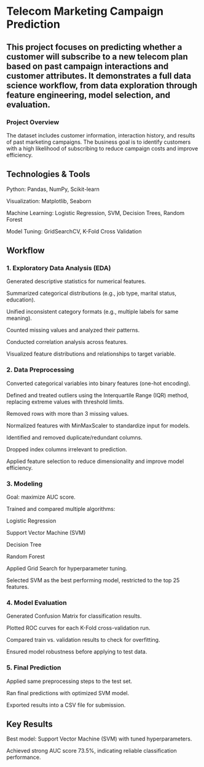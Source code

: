 # Telecom Marketing Campaign Prediction

## This project focuses on predicting whether a customer will subscribe to a new telecom plan based on past campaign interactions and customer attributes. It demonstrates a full data science workflow, from data exploration through feature engineering, model selection, and evaluation.

### Project Overview 
The dataset includes customer information, interaction history, and results of past marketing campaigns.
The business goal is to identify customers with a high likelihood of subscribing to reduce campaign costs and improve efficiency.

## Technologies & Tools
Python: Pandas, NumPy, Scikit-learn

Visualization: Matplotlib, Seaborn

Machine Learning: Logistic Regression, SVM, Decision Trees, Random Forest

Model Tuning: GridSearchCV, K-Fold Cross Validation

## Workflow
### 1. Exploratory Data Analysis (EDA)
  
  Generated descriptive statistics for numerical features.
  
  Summarized categorical distributions (e.g., job type, marital status, education).
  
  Unified inconsistent category formats (e.g., multiple labels for same meaning).
  
  Counted missing values and analyzed their patterns.
  
  Conducted correlation analysis across features.
  
  Visualized feature distributions and relationships to target variable.
  
### 2. Data Preprocessing
  
  Converted categorical variables into binary features (one-hot encoding).
  
  Defined and treated outliers using the Interquartile Range (IQR) method, replacing extreme values with threshold limits.
  
  Removed rows with more than 3 missing values.
  
  Normalized features with MinMaxScaler to standardize input for models.
  
  Identified and removed duplicate/redundant columns.
  
  Dropped index columns irrelevant to prediction.
  
  Applied feature selection to reduce dimensionality and improve model efficiency.
  
### 3. Modeling
  
  Goal: maximize AUC score.
  
  Trained and compared multiple algorithms:
  
  Logistic Regression
  
  Support Vector Machine (SVM)
  
  Decision Tree
  
  Random Forest
  
  Applied Grid Search for hyperparameter tuning.
  
  Selected SVM as the best performing model, restricted to the top 25 features.
  
### 4. Model Evaluation
  
  Generated Confusion Matrix for classification results.
  
  Plotted ROC curves for each K-Fold cross-validation run.
  
  Compared train vs. validation results to check for overfitting.
  
  Ensured model robustness before applying to test data.
  
### 5. Final Prediction
  
  Applied same preprocessing steps to the test set.
  
  Ran final predictions with optimized SVM model.

  Exported results into a CSV file for submission.


## Key Results
  Best model: Support Vector Machine (SVM) with tuned hyperparameters.
  
  Achieved strong AUC score 73.5%, indicating reliable classification performance.
